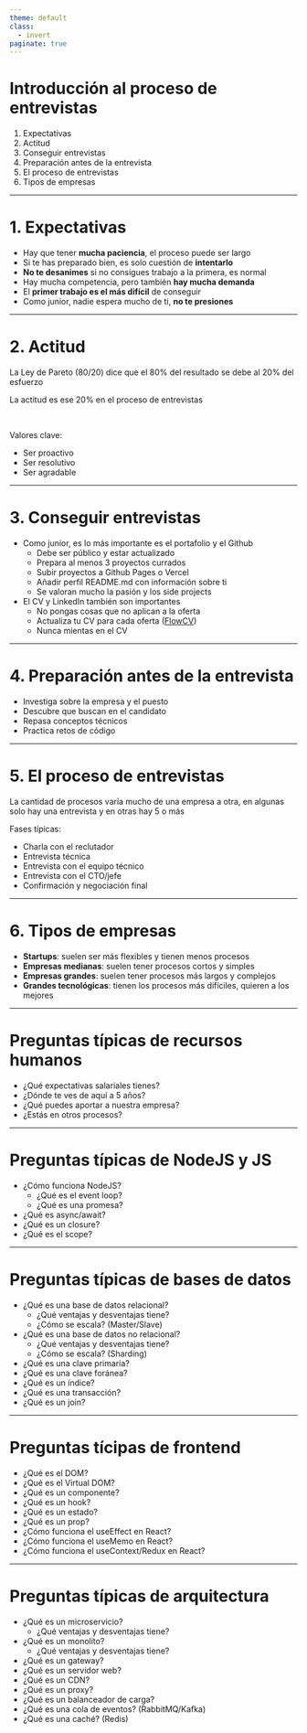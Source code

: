 ```yaml
---
theme: default
class:
  - invert
paginate: true
---
```


<style>
@import url('https://fonts.googleapis.com/css2?family=Readex+Pro:wght@300;400;500;600;700&display=swap');

section {
  font-family: 'Readex Pro', sans-serif !important;
}
</style>

# Introducción al proceso de entrevistas

1. Expectativas
2. Actitud
3. Conseguir entrevistas
4. Preparación antes de la entrevista
5. El proceso de entrevistas
6. Tipos de empresas

---

# 1. Expectativas

- Hay que tener **mucha paciencia**, el proceso puede ser largo
- Si te has preparado bien, es solo cuestión de **intentarlo**
- **No te desanimes** si no consigues trabajo a la primera, es normal
- Hay mucha competencia, pero también **hay mucha demanda**
- El **primer trabajo es el más difícil** de conseguir
- Como junior, nadie espera mucho de ti, **no te presiones**

---

# 2. Actitud

La Ley de Pareto (80/20) dice que el 80% del resultado se debe al 20% del esfuerzo

La actitud es ese 20% en el proceso de entrevistas

<br>

Valores clave:

- Ser proactivo
- Ser resolutivo
- Ser agradable

---

# 3. Conseguir entrevistas

- Como junior, es lo más importante es el portafolio y el Github
  - Debe ser público y estar actualizado
  - Prepara al menos 3 proyectos currados
  - Subir proyectos a Github Pages o Vercel
  - Añadir perfil README.md con información sobre ti
  - Se valoran mucho la pasión y los side projects
    <br>
- El CV y LinkedIn también son importantes
  - No pongas cosas que no aplican a la oferta
  - Actualiza tu CV para cada oferta ([FlowCV](https://flowcv.io))
  - Nunca mientas en el CV

---

# 4. Preparación antes de la entrevista

- Investiga sobre la empresa y el puesto
- Descubre que buscan en el candidato
- Repasa conceptos técnicos
- Practica retos de código

---

# 5. El proceso de entrevistas

La cantidad de procesos varia mucho de una empresa a otra, en algunas solo hay una entrevista y en otras hay 5 o más

Fases típicas:

- Charla con el reclutador
- Entrevista técnica
- Entrevista con el equipo técnico
- Entrevista con el CTO/jefe
- Confirmación y negociación final

---

# 6. Tipos de empresas

- **Startups**: suelen ser más flexibles y tienen menos procesos
- **Empresas medianas**: suelen tener procesos cortos y simples
- **Empresas grandes**: suelen tener procesos más largos y complejos
- **Grandes tecnológicas**: tienen los procesos más difíciles, quieren a los mejores

---

# Preguntas típicas de recursos humanos

- ¿Qué expectativas salariales tienes?
- ¿Dónde te ves de aquí a 5 años?
- ¿Qué puedes aportar a nuestra empresa?
- ¿Estás en otros procesos?

---

# Preguntas típicas de NodeJS y JS

- ¿Cómo funciona NodeJS?
  - ¿Qué es el event loop?
  - ¿Qué es una promesa?
- ¿Qué es async/await?
- ¿Qué es un closure?
- ¿Qué es el scope?

---

# Preguntas típicas de bases de datos

- ¿Qué es una base de datos relacional?
  - ¿Qué ventajas y desventajas tiene?
  - ¿Cómo se escala? (Master/Slave)
- ¿Qué es una base de datos no relacional?
  - ¿Qué ventajas y desventajas tiene?
  - ¿Cómo se escala? (Sharding)
- ¿Qué es una clave primaria?
- ¿Qué es una clave foránea?
- ¿Qué es un índice?
- ¿Qué es una transacción?
- ¿Qué es un join?

---

# Preguntas tícipas de frontend

- ¿Qué es el DOM?
- ¿Qué es el Virtual DOM?
- ¿Qué es un componente?
- ¿Qué es un hook?
- ¿Qué es un estado?
- ¿Qué es un prop?
- ¿Cómo funciona el useEffect en React?
- ¿Cómo funciona el useMemo en React?
- ¿Cómo funciona el useContext/Redux en React?

---

# Preguntas típicas de arquitectura

- ¿Qué es un microservicio?
  - ¿Qué ventajas y desventajas tiene?
- ¿Qué es un monolito?
  - ¿Qué ventajas y desventajas tiene?
- ¿Qué es un gateway?
- ¿Qué es un servidor web?
- ¿Qué es un CDN?
- ¿Qué es un proxy?
- ¿Qué es un balanceador de carga?
- ¿Qué es una cola de eventos? (RabbitMQ/Kafka)
- ¿Qué es una caché? (Redis)
